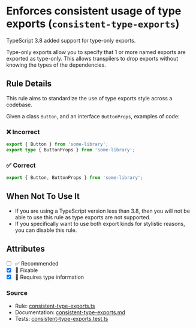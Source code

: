 # Enforces consistent usage of type exports (`consistent-type-exports`)

TypeScript 3.8 added support for type-only exports.

Type-only exports allow you to specify that 1 or more named exports are exported as type-only. This allows
transpilers to drop exports without knowing the types of the dependencies.

## Rule Details

This rule aims to standardize the use of type exports style across a codebase.

Given a class `Button`, and an interface `ButtonProps`, examples of code:

<!--tabs-->

### ❌ Incorrect

```ts
export { Button } from 'some-library';
export type { ButtonProps } from 'some-library';
```

### ✅ Correct

```ts
export { Button, ButtonProps } from 'some-library';
```

## When Not To Use It

- If you are using a TypeScript version less than 3.8, then you will not be able to use this rule as type exports are not supported.
- If you specifically want to use both export kinds for stylistic reasons, you can disable this rule.

## Attributes

- [ ] ✅ Recommended
- [x] 🔧 Fixable
- [x] 💭 Requires type information

### Source

- Rule: [consistent-type-exports.ts](https://github.com/typescript-eslint/typescript-eslint/blob/main/packages/eslint-plugin/src/rules/consistent-type-exports.ts)
- Documentation: [consistent-type-exports.md](https://github.com/typescript-eslint/typescript-eslint/blob/main/packages/eslint-plugin/docs/rules/consistent-type-exports.md)
- Tests: [consistent-type-exports.test.ts](https://github.com/typescript-eslint/typescript-eslint/blob/main/packages/eslint-plugin/tests/rules/consistent-type-exports.test.ts)
